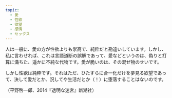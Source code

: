 ```yaml
---
topic:
  - 愛
  - 性欲
  - 欲望
  - 感情
  - セックス
---
```

人は一般に、愛の方が性欲よりも崇高で、純粋だと勘違いしています。しかし、私に言わせれば、これは言語道断の誤解であって、愛などというのは、偽りと打算に満ちた、遥かに不純な代物です。愛が脆いのは、その混ぜ物のせいです。 

しかし性欲は純粋です。それはただ、ひたすらに合一化だけを夢見る欲望であって、決して愛だとか、況してや生活だとか（！）に堕落することはないのです。

（平野啓一郎、2014『透明な迷宮』新潮社）